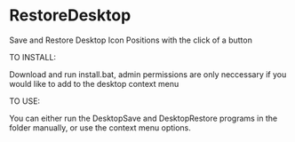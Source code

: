# RestoreDesktop
Save and Restore Desktop Icon Positions with the click of a button

TO INSTALL: 

Download and run install.bat, admin permissions are only neccessary if you would like to add to the desktop context menu

TO USE: 

You can either run the DesktopSave and DesktopRestore programs in the folder manually, or use the context menu options.
